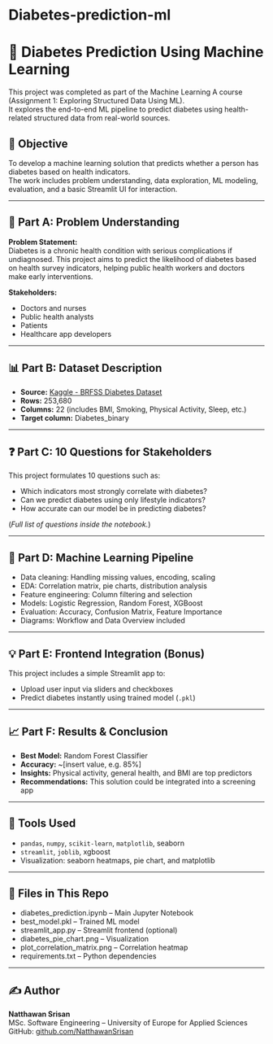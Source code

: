 # Diabetes-prediction-ml
# 🧠 Diabetes Prediction Using Machine Learning

This project was completed as part of the Machine Learning A course (Assignment 1: Exploring Structured Data Using ML).  
It explores the end-to-end ML pipeline to predict diabetes using health-related structured data from real-world sources.

## 📌 Objective

To develop a machine learning solution that predicts whether a person has diabetes based on health indicators.  
The work includes problem understanding, data exploration, ML modeling, evaluation, and a basic Streamlit UI for interaction.

---

## 🧩 Part A: Problem Understanding

**Problem Statement:**  
Diabetes is a chronic health condition with serious complications if undiagnosed. This project aims to predict the likelihood of diabetes based on health survey indicators, helping public health workers and doctors make early interventions.

**Stakeholders:**  
- Doctors and nurses  
- Public health analysts  
- Patients  
- Healthcare app developers

---

## 📊 Part B: Dataset Description

- **Source:** [Kaggle - BRFSS Diabetes Dataset](https://www.kaggle.com/datasets/alexteboul/diabetes-health-indicators-dataset)
- **Rows:** 253,680  
- **Columns:** 22 (includes BMI, Smoking, Physical Activity, Sleep, etc.)
- **Target column:** Diabetes_binary

---

## ❓ Part C: 10 Questions for Stakeholders

This project formulates 10 questions such as:
- Which indicators most strongly correlate with diabetes?
- Can we predict diabetes using only lifestyle indicators?
- How accurate can our model be in predicting diabetes?

(*Full list of questions inside the notebook.*)

---

## 🔁 Part D: Machine Learning Pipeline

- Data cleaning: Handling missing values, encoding, scaling
- EDA: Correlation matrix, pie charts, distribution analysis
- Feature engineering: Column filtering and selection
- Models: Logistic Regression, Random Forest, XGBoost
- Evaluation: Accuracy, Confusion Matrix, Feature Importance
- Diagrams: Workflow and Data Overview included

---

## 💡 Part E: Frontend Integration (Bonus)

This project includes a simple Streamlit app to:
- Upload user input via sliders and checkboxes
- Predict diabetes instantly using trained model (`.pkl`)

---

## 📈 Part F: Results & Conclusion

- **Best Model:** Random Forest Classifier  
- **Accuracy:** ~[insert value, e.g. 85%]  
- **Insights:** Physical activity, general health, and BMI are top predictors  
- **Recommendations:** This solution could be integrated into a screening app

---

## 🧪 Tools Used

- `pandas`, `numpy`, `scikit-learn`, `matplotlib`, seaborn  
- `streamlit`, `joblib`, xgboost  
- Visualization: seaborn heatmaps, pie chart, and matplotlib

---

## 📁 Files in This Repo

- diabetes_prediction.ipynb – Main Jupyter Notebook
- best_model.pkl – Trained ML model
- streamlit_app.py – Streamlit frontend (optional)
- diabetes_pie_chart.png – Visualization
- plot_correlation_matrix.png – Correlation heatmap
- requirements.txt – Python dependencies

---

## ✍️ Author

**Natthawan Srisan**  
MSc. Software Engineering – University of Europe for Applied Sciences  
GitHub: [github.com/NatthawanSrisan](https://github.com/NatthawanSrisan)
